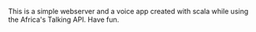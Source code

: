 This is a simple webserver and a voice app created with scala while using the Africa's Talking API. 
Have fun.